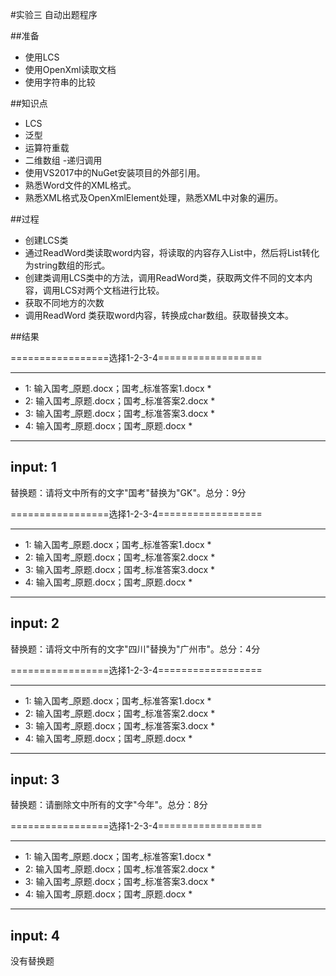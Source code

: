 #实验三 自动出题程序

##准备
* 使用LCS
* 使用OpenXml读取文档
* 使用字符串的比较

##知识点
- LCS
 - 泛型
 - 运算符重载
 - 二维数组
  -递归调用
 - 使用VS2017中的NuGet安装项目的外部引用。
 - 熟悉Word文件的XML格式。
 - 熟悉XML格式及OpenXmlElement处理，熟悉XML中对象的遍历。
 
##过程
- 创建LCS类
- 通过ReadWord类读取word内容，将读取的内容存入List中，然后将List转化为string数组的形式。
- 创建类调用LCS类中的方法，调用ReadWord类，获取两文件不同的文本内容，调用LCS对两个文档进行比较。
- 获取不同地方的次数
- 调用ReadWord 类获取word内容，转换成char数组。获取替换文本。

##结果

=================选择1-2-3-4==================
**********************************************
* 1: 输入国考_原题.docx；国考_标准答案1.docx *
* 2: 输入国考_原题.docx；国考_标准答案2.docx *
* 3: 输入国考_原题.docx；国考_标准答案3.docx *
* 4: 输入国考_原题.docx；国考_原题.docx      *
**********************************************
input:
1
----------------------------------------------------------
替换题：请将文中所有的文字"国考"替换为"GK"。总分：9分

=================选择1-2-3-4==================
**********************************************
* 1: 输入国考_原题.docx；国考_标准答案1.docx *
* 2: 输入国考_原题.docx；国考_标准答案2.docx *
* 3: 输入国考_原题.docx；国考_标准答案3.docx *
* 4: 输入国考_原题.docx；国考_原题.docx      *
**********************************************
input:
2
----------------------------------------------------------
替换题：请将文中所有的文字"四川"替换为"广州市"。总分：4分

=================选择1-2-3-4==================
**********************************************
* 1: 输入国考_原题.docx；国考_标准答案1.docx *
* 2: 输入国考_原题.docx；国考_标准答案2.docx *
* 3: 输入国考_原题.docx；国考_标准答案3.docx *
* 4: 输入国考_原题.docx；国考_原题.docx      *
**********************************************
input:
3
----------------------------------------------------------
替换题：请删除文中所有的文字"今年"。总分：8分

=================选择1-2-3-4==================
**********************************************
* 1: 输入国考_原题.docx；国考_标准答案1.docx *
* 2: 输入国考_原题.docx；国考_标准答案2.docx *
* 3: 输入国考_原题.docx；国考_标准答案3.docx *
* 4: 输入国考_原题.docx；国考_原题.docx      *
**********************************************
input:
4
----------------------------------------------------------
没有替换题